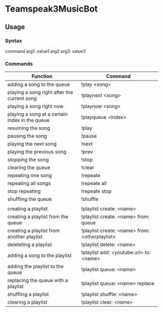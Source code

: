 # Teamspeak3MusicBot

## Usage

### Syntax
command arg1: value1 arg2 arg3: value3


### Commands
| Function                                         | Command |              
| ---                                              | --- | 
| adding a song to the queue                       | !play \<song> |
| playing a song right after the current song      | !playnext \<song> |
| playing a song right now                         | !playnow \<song> |
| playing a song at a certain index in the queue   | !playqueue \<index> |
| resuming the song                                | !play |
| pausing the song                                 | !pause |
| playing the next song                            | !next |
| playing the previous song                        | !prev |
| stopping the song                                | !stop |
| clearing the queue                               | !clear |
| repeating one song                               | !repeate |
| repeating all songs                              | !repeate all |
| stop repeating                                   | !repeate stop |
| shuffling the queue                              | !shuffle |
|                                                  |
| creating a playlist                              | !playlist create: \<name> |
| creating a playlist from the queue               | !playlist create: \<name> from: queue |
| creating a playlist from another playlist        | !playlist create: \<name> from: \<otherplaylist> |
| deleteting a playlist                            | !playlist delete: \<name>
| adding a song to the playlist                    | !playlist add: \<youtube.url> to: \<name> |
| adding the playlist to the queue                 | !playlist queue: \<name> |
| replacing the queue with a playlist              | !playlist queue: \<name> replace |
| shuffling a playlist                             | !playlist shuffle: \<name> |
| clearing a playlist                              | !playlist clear: \<name> |
